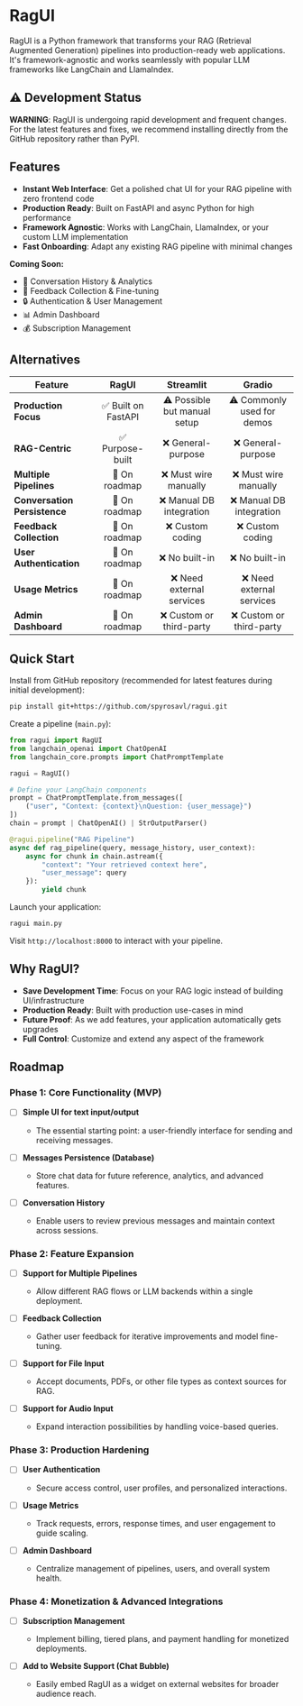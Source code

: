 # RagUI

RagUI is a Python framework that transforms your RAG (Retrieval Augmented Generation) pipelines into production-ready web applications. It's framework-agnostic and works seamlessly with popular LLM frameworks like LangChain and LlamaIndex.

## ⚠️ Development Status
**WARNING**: RagUI is undergoing rapid development and frequent changes. For the latest features and fixes, we recommend installing directly from the GitHub repository rather than PyPI.

## Features

- **Instant Web Interface**: Get a polished chat UI for your RAG pipeline with zero frontend code
- **Production Ready**: Built on FastAPI and async Python for high performance
- **Framework Agnostic**: Works with LangChain, LlamaIndex, or your custom LLM implementation
- **Fast Onboarding**: Adapt any existing RAG pipeline with minimal changes

**Coming Soon:**
- 💾 Conversation History & Analytics
- 🔄 Feedback Collection & Fine-tuning
- 🔒 Authentication & User Management
- 📊 Admin Dashboard
- 💰 Subscription Management

## Alternatives
| **Feature**                           | **RagUI**               | **Streamlit**                     | **Gradio**                        |
|--------------------------------------|:-----------------------:|:---------------------------------:|:---------------------------------:|
| **Production Focus**                 | ✅ Built on FastAPI     | ⚠️ Possible but manual setup      | ⚠️ Commonly used for demos          |
| **RAG-Centric**                      | ✅ Purpose-built        | ❌ General-purpose                | ❌ General-purpose                |
| **Multiple Pipelines**               | 🚧 On roadmap           | ❌ Must wire manually             | ❌ Must wire manually             |
| **Conversation Persistence**         | 🚧 On roadmap           | ❌ Manual DB integration          | ❌ Manual DB integration          |
| **Feedback Collection**              | 🚧 On roadmap           | ❌ Custom coding                  | ❌ Custom coding                  |
| **User Authentication**              | 🚧 On roadmap           | ❌ No built-in                    | ❌ No built-in                    |
| **Usage Metrics**                    | 🚧 On roadmap           | ❌ Need external services         | ❌ Need external services         |
| **Admin Dashboard**                  | 🚧 On roadmap           | ❌ Custom or third-party          | ❌ Custom or third-party          |


## Quick Start

Install from GitHub repository (recommended for latest features during initial development):
```bash
pip install git+https://github.com/spyrosavl/ragui.git
```

Create a pipeline (`main.py`):

```python
from ragui import RagUI
from langchain_openai import ChatOpenAI
from langchain_core.prompts import ChatPromptTemplate

ragui = RagUI()

# Define your LangChain components
prompt = ChatPromptTemplate.from_messages([
    ("user", "Context: {context}\nQuestion: {user_message}")
])
chain = prompt | ChatOpenAI() | StrOutputParser()

@ragui.pipeline("RAG Pipeline")
async def rag_pipeline(query, message_history, user_context):
    async for chunk in chain.astream({
        "context": "Your retrieved context here",
        "user_message": query
    }):
        yield chunk
```

Launch your application:

```bash
ragui main.py
```

Visit `http://localhost:8000` to interact with your pipeline.

## Why RagUI?

- **Save Development Time**: Focus on your RAG logic instead of building UI/infrastructure
- **Production Ready**: Built with production use-cases in mind
- **Future Proof**: As we add features, your application automatically gets upgrades
- **Full Control**: Customize and extend any aspect of the framework

## Roadmap

### Phase 1: Core Functionality (MVP)
- [ ] **Simple UI for text input/output**
  - The essential starting point: a user-friendly interface for sending and receiving messages.

- [ ] **Messages Persistence (Database)**
  - Store chat data for future reference, analytics, and advanced features.

- [ ] **Conversation History**
  - Enable users to review previous messages and maintain context across sessions.

### Phase 2: Feature Expansion
- [ ] **Support for Multiple Pipelines**
  - Allow different RAG flows or LLM backends within a single deployment.

- [ ] **Feedback Collection**
  - Gather user feedback for iterative improvements and model fine-tuning.

- [ ] **Support for File Input**
  - Accept documents, PDFs, or other file types as context sources for RAG.

- [ ] **Support for Audio Input**
  - Expand interaction possibilities by handling voice-based queries.

### Phase 3: Production Hardening
- [ ] **User Authentication**
  - Secure access control, user profiles, and personalized interactions.

- [ ] **Usage Metrics**
  - Track requests, errors, response times, and user engagement to guide scaling.

- [ ] **Admin Dashboard**
  - Centralize management of pipelines, users, and overall system health.

### Phase 4: Monetization & Advanced Integrations
- [ ] **Subscription Management**
  - Implement billing, tiered plans, and payment handling for monetized deployments.

- [ ] **Add to Website Support (Chat Bubble)**
  - Easily embed RagUI as a widget on external websites for broader audience reach.
